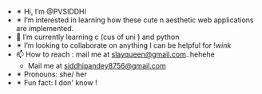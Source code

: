 - ✴ Hi, I’m @PVSIDDHI
- ✴ I’m interested in learning how these cute n aesthetic web applications are implemented.
- 🌱 I’m currently learning c (cus of uni )  and python 
- ✴ I’m looking to collaborate on anything I can be helpful for !*wink*
- 📫 How to reach : mail me at slayqueen@gmail.com..hehehe 
     - Mail me at siddhipandey8756@gmail.com
- ✴ Pronouns: she/ her
- ✴ Fun fact:  I don' know !

<!---
PVSIDDHI/PVSIDDHI is a ✨ special ✨ repository because its `README.md` (this file) appears on your GitHub profile.
You can click the Preview link to take a look at your changes.
--->
